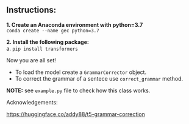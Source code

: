 ## Instructions:

**1. Create an Anaconda environment with python=3.7**\
	`conda create --name gec python=3.7`

**2. Install the following package:**\
	a. `pip install transformers`

Now you are all set!

* To load the model create a `GrammarCorrector` object.
* To correct the grammar of a sentece use `correct_grammar` method.

**NOTE:** see `example.py` file to check how this class works.

Acknowledgements:

https://huggingface.co/addy88/t5-grammar-correction
